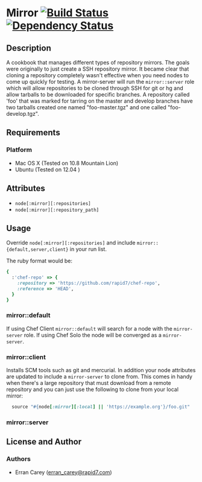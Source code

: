 # Mirror [![Build Status](https://secure.travis-ci.org/rapid7-cookbooks/wavsep.png)](http://travis-ci.org/rapid7-cookbooks/wavsep) [![Dependency Status](https://gemnasium.com/rapid7-cookbooks/wavsep.png)](https://gemnasium.com/rapid7-cookbooks/wavsep)
## Description
A cookbook that manages different types of repository mirrors. The goals
were originally to just create a SSH repository mirror. It became clear
that cloning a repository completely wasn't effective when you need
nodes to come up quickly for testing. A mirror-server will run the
`mirror::server` role which will allow repositories to be cloned through
SSH for git or hg and allow tarballs to be downloaded for specific
branches. A repository called 'foo' that was marked for tarring on the
master and develop branches have two tarballs created one named
"foo-master.tgz" and one called "foo-develop.tgz".

## Requirements
### Platform
* Mac OS X (Tested on 10.8 Mountain Lion)
* Ubuntu (Tested on 12.04 )

## Attributes
* `node[:mirror][:repositories]`
* `node[:mirror][:repository_path]`

## Usage
Override `node[:mirror][:repositories]` and include
`mirror::{default,server,client}` in your run list.

The ruby format would be:

```ruby
{
  :'chef-repo' => {
    :repository => 'https://github.com/rapid7/chef-repo',
    :reference => 'HEAD',
  }
}
```

### mirror::default
If using Chef Client `mirror::default` will search for a node with the
`mirror-server` role. If using Chef Solo the node will be converged as
a `mirror-server`.

### mirror::client
Installs SCM tools such as git and mercurial. In addition your node
attributes are updated to include a `mirror-server` to clone from. This
comes in handy when there's a large repository that must download from a
remote repository and you can just use the following to clone from your
local mirror:

```ruby
  source "#{node[:mirror][:local] || 'https://example.org'}/foo.git"
```

### mirror::server

## License and Author
### Authors
* Erran Carey (erran_carey@rapid7.com)
